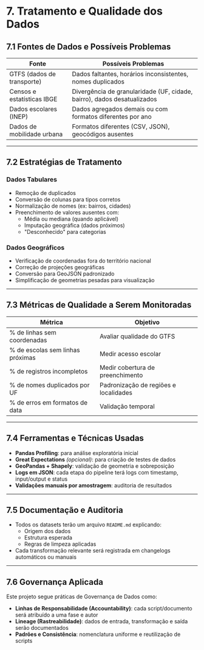 # 7. Tratamento e Qualidade dos Dados

## 7.1 Fontes de Dados e Possíveis Problemas

| Fonte                      | Possíveis Problemas                                   |
|---------------------------|-------------------------------------------------------|
| GTFS (dados de transporte)| Dados faltantes, horários inconsistentes, nomes duplicados |
| Censos e estatísticas IBGE| Divergência de granularidade (UF, cidade, bairro), dados desatualizados |
| Dados escolares (INEP)    | Dados agregados demais ou com formatos diferentes por ano |
| Dados de mobilidade urbana| Formatos diferentes (CSV, JSON), geocódigos ausentes |

---

## 7.2 Estratégias de Tratamento

### Dados Tabulares
- Remoção de duplicados
- Conversão de colunas para tipos corretos
- Normalização de nomes (ex: bairros, cidades)
- Preenchimento de valores ausentes com:
  - Média ou mediana (quando aplicável)
  - Imputação geográfica (dados próximos)
  - "Desconhecido" para categorias

### Dados Geográficos
- Verificação de coordenadas fora do território nacional
- Correção de projeções geográficas
- Conversão para GeoJSON padronizado
- Simplificação de geometrias pesadas para visualização

---

## 7.3 Métricas de Qualidade a Serem Monitoradas

| Métrica                          | Objetivo |
|----------------------------------|----------|
| % de linhas sem coordenadas      | Avaliar qualidade do GTFS |
| % de escolas sem linhas próximas | Medir acesso escolar |
| % de registros incompletos       | Medir cobertura de preenchimento |
| % de nomes duplicados por UF     | Padronização de regiões e localidades |
| % de erros em formatos de data   | Validação temporal |

---

## 7.4 Ferramentas e Técnicas Usadas

- **Pandas Profiling**: para análise exploratória inicial
- **Great Expectations** *(opcional)*: para criação de testes de dados
- **GeoPandas + Shapely**: validação de geometria e sobreposição
- **Logs em JSON**: cada etapa do pipeline terá logs com timestamp, input/output e status
- **Validações manuais por amostragem**: auditoria de resultados

---

## 7.5 Documentação e Auditoria

- Todos os datasets terão um arquivo `README.md` explicando:
  - Origem dos dados
  - Estrutura esperada
  - Regras de limpeza aplicadas
- Cada transformação relevante será registrada em changelogs automáticos ou manuais

---

## 7.6 Governança Aplicada

Este projeto segue práticas de Governança de Dados como:

- **Linhas de Responsabilidade (Accountability)**: cada script/documento será atribuído a uma fase e autor
- **Lineage (Rastreabilidade)**: dados de entrada, transformação e saída serão documentados
- **Padrões e Consistência**: nomenclatura uniforme e reutilização de scripts
